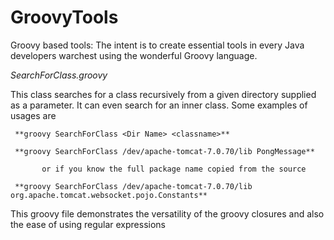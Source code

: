 # GroovyTools
Groovy based tools:  The intent is to create essential tools in every Java developers warchest using the wonderful Groovy language.

*SearchForClass.groovy*

This class searches for a class recursively from a given directory supplied as a parameter.  It can even search for an inner class.  Some examples of usages are
     
     **groovy SearchForClass <Dir Name> <classname>**

     **groovy SearchForClass /dev/apache-tomcat-7.0.70/lib PongMessage**

           or if you know the full package name copied from the source

     **groovy SearchForClass /dev/apache-tomcat-7.0.70/lib org.apache.tomcat.websocket.pojo.Constants**

This groovy file demonstrates the versatility of the groovy closures and also the ease of using regular expressions
